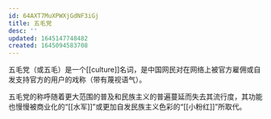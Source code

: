```yaml
---
id: 64AXT7MuXPWXjGdNF3iGj
title: 五毛党
desc: ''
updated: 1645147748482
created: 1645094583708
---
```


五毛党（或五毛）是一个[[culture]]名词，是中国网民对在网络上被官方雇佣或自发支持官方的用户的戏称（带有蔑视语气）。

五毛党的称呼随着更大范围的普及和民族主义的普遍蔓延而失去其流行度，其功能也慢慢被商业化的“[[水军]]”或更加自发民族主义色彩的“[[小粉红]]”所取代。


